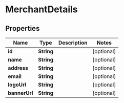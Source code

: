 

# MerchantDetails


## Properties

| Name | Type | Description | Notes |
|------------ | ------------- | ------------- | -------------|
|**id** | **String** |  |  [optional] |
|**name** | **String** |  |  [optional] |
|**address** | **String** |  |  [optional] |
|**email** | **String** |  |  [optional] |
|**logoUrl** | **String** |  |  [optional] |
|**bannerUrl** | **String** |  |  [optional] |



